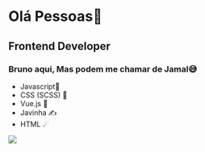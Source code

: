# Olá Pessoas👋 

## Frontend Developer 

### Bruno aqui, Mas podem me chamar de Jamal😅

- Javascript🤗
- CSS (SCSS) 🎨
- Vue.js 🤖
- Javinha ✍
- HTML ☄

![](https://media.giphy.com/media/LmNwrBhejkK9EFP504/giphy.gif)
